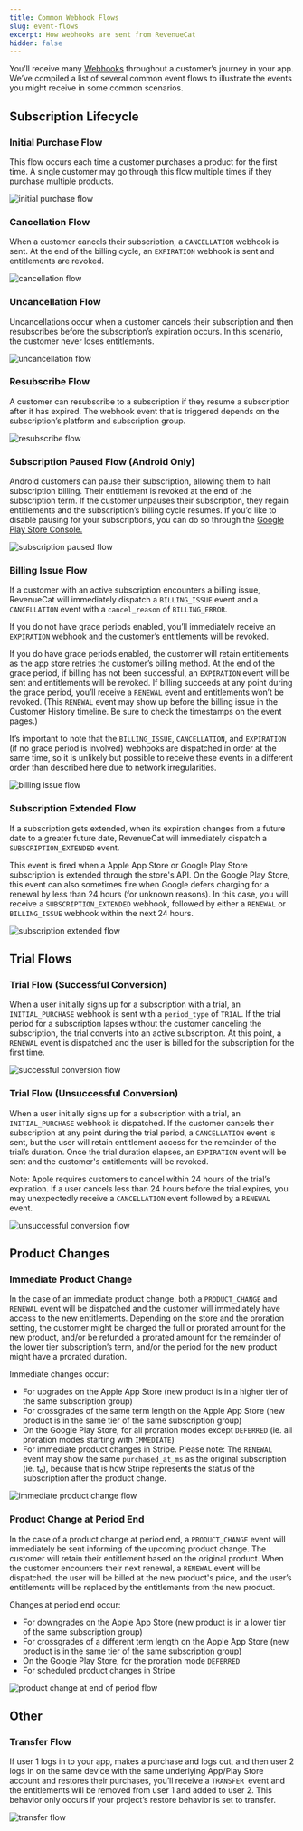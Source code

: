 ```yaml
---
title: Common Webhook Flows
slug: event-flows
excerpt: How webhooks are sent from RevenueCat
hidden: false
---
```


You’ll receive many [Webhooks](/docs/webhooks) throughout a customer’s journey in your app. We’ve compiled a list of several common event flows to illustrate the events you might receive in some common scenarios.

## Subscription Lifecycle

### Initial Purchase Flow

This flow occurs each time a customer purchases a product for the first time. A single customer may go through this flow multiple times if they purchase multiple products.

![initial purchase flow](https://files.readme.io/df3afa4-initial-purchase.png)

### Cancellation Flow

When a customer cancels their subscription, a `CANCELLATION` webhook is sent. At the end of the billing cycle, an `EXPIRATION` webhook is sent and entitlements are revoked.

![cancellation flow](https://files.readme.io/610bed1-cancellation.png)

### Uncancellation Flow

Uncancellations occur when a customer cancels their subscription and then resubscribes before the subscription’s expiration occurs. In this scenario, the customer never loses entitlements.

![uncancellation flow](https://files.readme.io/867ad7f-uncancellation.png)

### Resubscribe Flow

A customer can resubscribe to a subscription if they resume a subscription after it has expired. The webhook event that is triggered depends on the subscription’s platform and subscription group.

![resubscribe flow](https://files.readme.io/fd75ee9-resubscribe.png)

### Subscription Paused Flow (Android Only)

Android customers can pause their subscription, allowing them to halt subscription billing. Their entitlement is revoked at the end of the subscription term. If the customer unpauses their subscription, they regain entitlements and the subscription’s billing cycle resumes. If you’d like to disable pausing for your subscriptions, you can do so through the [Google Play Store Console.](https://developer.android.com/google/play/billing/subscriptions#pause)

![subscription paused flow](https://files.readme.io/0900f59-pause.png)

### Billing Issue Flow

If a customer with an active subscription encounters a billing issue, RevenueCat will immediately dispatch a `BILLING_ISSUE` event and a `CANCELLATION` event with a `cancel_reason` of `BILLING_ERROR`.

If you do not have grace periods enabled, you’ll immediately receive an `EXPIRATION` webhook and the customer’s entitlements will be revoked.

If you do have grace periods enabled, the customer will retain entitlements as the app store retries the customer’s billing method. At the end of the grace period, if billing has not been successful, an `EXPIRATION` event will be sent and entitlements will be revoked. If billing succeeds at any point during the grace period, you’ll receive a `RENEWAL` event and entitlements won’t be revoked. (This `RENEWAL` event may show up before the billing issue in the Customer History timeline. Be sure to check the timestamps on the event pages.)

It’s important to note that the `BILLING_ISSUE`, `CANCELLATION`, and `EXPIRATION` (if no grace period is involved) webhooks are dispatched in order at the same time, so it is unlikely but possible to receive these events in a different order than described here due to network irregularities.

![billing issue flow](https://files.readme.io/5838053-billing-issue.png)

### Subscription Extended Flow

If a subscription gets extended, when its expiration changes from a future date to a greater future date, RevenueCat will immediately dispatch a `SUBSCRIPTION_EXTENDED` event.

This event is fired when a Apple App Store or Google Play Store subscription is extended through the store's API. On the Google Play Store, this event can also sometimes fire when Google defers charging for a renewal by less than 24 hours (for unknown reasons). In this case, you will receive a `SUBSCRIPTION_EXTENDED` webhook, followed by either a `RENEWAL` or `BILLING_ISSUE` webhook within the next 24 hours.

![subscription extended flow](https://user-images.githubusercontent.com/2571283/275552420-88fa2dfa-3dd5-49e7-a6e0-9391e25453a2.png)

## Trial Flows

### Trial Flow (Successful Conversion)

When a user initially signs up for a subscription with a trial, an `INITIAL_PURCHASE` webhook is sent with a `period_type` of `TRIAL`. If the trial period for a subscription lapses without the customer canceling the subscription, the trial converts into an active subscription. At this point, a `RENEWAL` event is dispatched and the user is billed for the subscription for the first time.

![successful conversion flow](https://files.readme.io/6a5edb1-successful-conversion.png)

### Trial Flow (Unsuccessful Conversion)

When a user initially signs up for a subscription with a trial, an `INITIAL_PURCHASE` webhook is dispatched. If the customer cancels their subscription at any point during the trial period, a `CANCELLATION` event is sent, but the user will retain entitlement access for the remainder of the trial’s duration. Once the trial duration elapses, an `EXPIRATION` event will be sent and the customer's entitlements will be revoked.

Note: Apple requires customers to cancel within 24 hours of the trial’s expiration. If a user cancels less than 24 hours before the trial expires, you may unexpectedly receive a `CANCELLATION` event followed by a `RENEWAL` event.

![unsuccessful conversion flow](https://files.readme.io/3458b49-unsuccessful-conversion.png)

## Product Changes

### Immediate Product Change

In the case of an immediate product change, both a `PRODUCT_CHANGE` and `RENEWAL` event will be dispatched and the customer will immediately have access to the new entitlements. Depending on the store and the proration setting, the customer might be charged the full or prorated amount for the new product, and/or be refunded a prorated amount for the remainder of the lower tier subscription’s term, and/or the period for the new product might have a prorated duration.

Immediate changes occur:

- For upgrades on the Apple App Store (new product is in a higher tier of the same subscription group)
- For crossgrades of the same term length on the Apple App Store (new product is in the same tier of the same subscription group)
- On the Google Play Store, for all proration modes except `DEFERRED` (ie. all proration modes starting with `IMMEDIATE`)
- For immediate product changes in Stripe. Please note: The `RENEWAL` event may show the same `purchased_at_ms` as the original subscription (ie. t₀), because that is how Stripe represents the status of the subscription after the product change.

![immediate product change flow](https://github.com/RevenueCat/revenuecat-docs/assets/14286938/461fc856-60c5-4a9b-b568-22ef7295e212)

### Product Change at Period End

In the case of a product change at period end, a `PRODUCT_CHANGE` event will immediately be sent informing of the upcoming product change. The customer will retain their entitlement based on the original product. When the customer encounters their next renewal, a `RENEWAL` event will be dispatched, the user will be billed at the new product's price, and the user’s entitlements will be replaced by the entitlements from the new product.

Changes at period end occur:

- For downgrades on the Apple App Store (new product is in a lower tier of the same subscription group)
- For crossgrades of a different term length on the Apple App Store (new product is in the same tier of the same subscription group)
- On the Google Play Store, for the proration mode `DEFERRED`
- For scheduled product changes in Stripe

![product change at end of period flow](https://github.com/RevenueCat/revenuecat-docs/assets/14286938/6441cc2b-aef9-4c45-8477-e5154829756a)

## Other

### Transfer Flow

If user 1 logs in to your app, makes a purchase and logs out, and then user 2 logs in on the same device with the same underlying App/Play Store account and restores their purchases, you’ll receive a `TRANSFER `event and the entitlements will be removed from user 1 and added to user 2. This behavior only occurs if your project’s restore behavior is set to transfer.

![transfer flow](https://files.readme.io/2482a1a-transfer.png)
